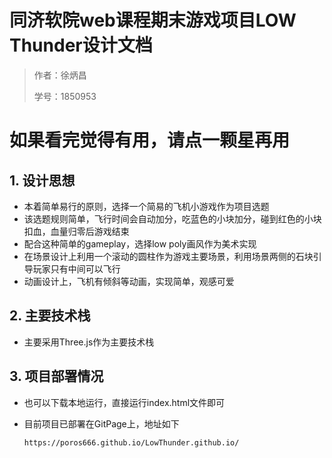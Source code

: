 # 同济软院web课程期末游戏项目LOW Thunder设计文档

> 作者：徐炳昌
>
> 学号：1850953

# 如果看完觉得有用，请点一颗星再用

## 1. 设计思想

- 本着简单易行的原则，选择一个简易的飞机小游戏作为项目选题
- 该选题规则简单，飞行时间会自动加分，吃蓝色的小块加分，碰到红色的小块扣血，血量归零后游戏结束
- 配合这种简单的gameplay，选择low poly画风作为美术实现
- 在场景设计上利用一个滚动的圆柱作为游戏主要场景，利用场景两侧的石块引导玩家只有中间可以飞行
- 动画设计上，飞机有倾斜等动画，实现简单，观感可爱

## 2. 主要技术栈

- 主要采用Three.js作为主要技术栈

## 3. 项目部署情况

- 也可以下载本地运行，直接运行index.html文件即可

- 目前项目已部署在GitPage上，地址如下

  ```
  https://poros666.github.io/LowThunder.github.io/
  ```

  
